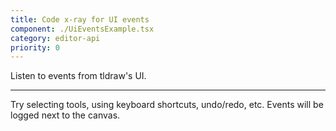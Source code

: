 ```yaml
---
title: Code x-ray for UI events
component: ./UiEventsExample.tsx
category: editor-api
priority: 0
---
```


Listen to events from tldraw's UI.

---

Try selecting tools, using keyboard shortcuts, undo/redo, etc. Events will be logged next to the canvas.
